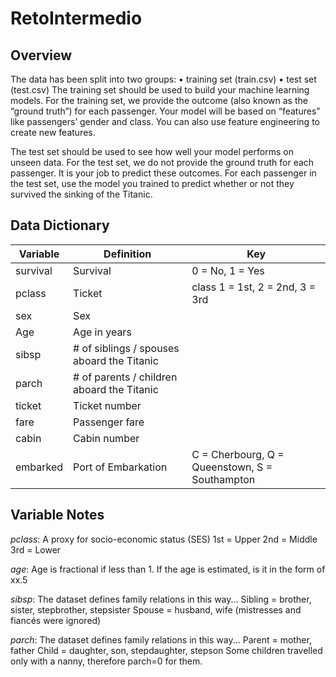 # RetoIntermedio


## Overview
The data has been split into two groups:
•	training set (train.csv)
•	test set (test.csv)
The training set should be used to build your machine learning models. For the training set, we provide the outcome (also known as the “ground truth”) for each passenger. Your model will be based on “features” like passengers’ gender and class. You can also use feature engineering to create new features.

The test set should be used to see how well your model performs on unseen data. For the test set, we do not provide the ground truth for each passenger. It is your job to predict these outcomes. For each passenger in the test set, use the model you trained to predict whether or not they survived the sinking of the Titanic.


## Data Dictionary
| Variable | Definition          |	Key                                           |
| -------- | ------------------- | -----------------------------------------------
|survival  | Survival	           | 0 = No, 1 = Yes                                |
|pclass	   | Ticket              |class	1 = 1st, 2 = 2nd, 3 = 3rd                 |
|sex       | Sex	                                                                |
|Age	     | Age in years	                                                        |
|sibsp	   | # of siblings / spouses aboard the Titanic	                          |
|parch	   | # of parents / children aboard the Titanic	                          |
|ticket	   | Ticket number	                                                      |
|fare	     | Passenger fare	                                                      |
|cabin	   | Cabin number	                                                        |
|embarked	 | Port of Embarkation |C = Cherbourg, Q = Queenstown, S = Southampton  |


## Variable Notes
*pclass*: A proxy for socio-economic status (SES)
1st = Upper
2nd = Middle
3rd = Lower

*age*: Age is fractional if less than 1. If the age is estimated, is it in the form of xx.5

*sibsp*: The dataset defines family relations in this way...
Sibling = brother, sister, stepbrother, stepsister
Spouse = husband, wife (mistresses and fiancés were ignored)

*parch*: The dataset defines family relations in this way...
Parent = mother, father
Child = daughter, son, stepdaughter, stepson
Some children travelled only with a nanny, therefore parch=0 for them.
